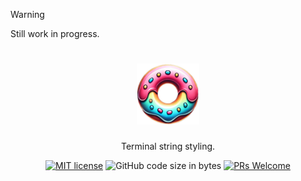 > [!WARNING]  
> Still work in progress.

<h1 align="center">
   <img src="glaze-logo.png" width="20%" height="20%" alt="glaze logo" title="glaze logo">
</h1>

<div align="center">Terminal string styling.</div>
<div align="center">
   
[![MIT license](https://img.shields.io/badge/license-MIT-blue.svg)](https://github.com/hendriknielaender/glaze/blob/HEAD/LICENSE)
![GitHub code size in bytes](https://img.shields.io/github/languages/code-size/hendriknielaender/glaze)
[![PRs Welcome](https://img.shields.io/badge/PRs-welcome-brightgreen.svg)](https://github.com/hendriknielaender/glaze/blob/HEAD/CONTRIBUTING.md)

</div>
